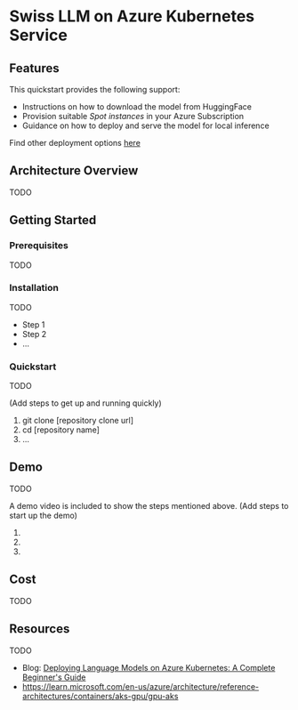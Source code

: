 # Swiss LLM on Azure Kubernetes Service

## Features
This quickstart provides the following support:

* Instructions on how to download the model from HuggingFace
* Provision suitable _Spot instances_ in your Azure Subscription
* Guidance on how to deploy and serve the model for local inference

Find other deployment options [here](../README.md)

## Architecture Overview

TODO

## Getting Started

### Prerequisites

TODO

### Installation

TODO

- Step 1
- Step 2 
- ...

### Quickstart

TODO

(Add steps to get up and running quickly)

1. git clone [repository clone url]
2. cd [repository name]
3. ...


## Demo

TODO

A demo video is included to show the steps mentioned above.
(Add steps to start up the demo)

1.
2.
3.


## Cost

TODO

## Resources

TODO

- Blog: [Deploying Language Models on Azure Kubernetes: A Complete Beginner's Guide](https://huggingface.co/blog/vpkprasanna/deploying-language-models-on-azure)
- https://learn.microsoft.com/en-us/azure/architecture/reference-architectures/containers/aks-gpu/gpu-aks